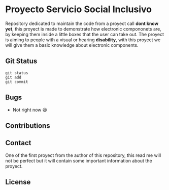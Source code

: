 # Proyecto Servicio Social Inclusivo

 Repository dedicated to maintain the code from a proyect call **dont know yet**, this proyect is made to demonstrate how electronic compononets are, by keeping them inside a little boxes that the user can take out. The proyect is aiming to people with a visual or hearing **disability**, with this proyect we will give them a basic knowledge about electronic components.

## Git Status
```
git status
git add
git commit

```

## Bugs

- Not right now :smiley:

## Contributions 

## Contact 
One of the first proyect from the author of this repository, this read me will not be perfect but it will contain some important information about the proyect.

## License

